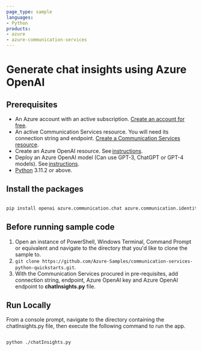 ```yaml
---
page_type: sample
languages:
- Python
products:
- azure
- azure-communication-services
---
```



# Generate chat insights using Azure OpenAI

## Prerequisites

- An Azure account with an active subscription. [Create an account for free](https://azure.microsoft.com/free/?WT.mc_id=A261C142F). 
- An active Communication Services resource. You will need its connection string and endpoint. [Create a Communication Services resource](https://docs.microsoft.com/azure/communication-services/quickstarts/create-communication-resource).
- Create an Azure OpenAI resource. See [instructions](https://aka.ms/acs-sms-open-ai-create-open).   
- Deploy an Azure OpenAI model (Can use GPT-3, ChatGPT or GPT-4 models). See [instructions](https://aka.ms/acs-sms-open-ai-deploy-model). 
- [Python](https://www.python.org/downloads/) 3.11.2 or above.

## Install the packages

```bash

pip install openai azure.communication.chat azure.communication.identity

```

## Before running sample code

1. Open an instance of PowerShell, Windows Terminal, Command Prompt or equivalent and navigate to the directory that you'd like to clone the sample to.
2. `git clone https://github.com/Azure-Samples/communication-services-python-quickstarts.git`.
3. With the Communication Services procured in pre-requisites, add connection string, endpoint, Azure OpenAI key and Azure OpenAI endpoint to **chatInsights.py** file.

## Run Locally

From a console prompt, navigate to the directory containing the chatInsights.py file, then execute the following command to run the app.

```bash

python ./chatInsights.py

```